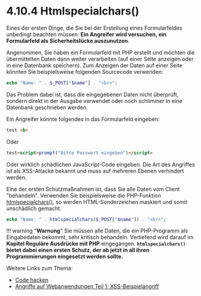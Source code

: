 # 4.10.4 Htmlspecialchars()

Eines der ersten Dinge, die Sie bei der Erstellung eines Formularfeldes unbedingt beachten müssen: **Ein Angreifer wird versuchen, ein Formularfeld als Sicherheitslücke auszunutzen**.

Angenommen, Sie haben ein Formularfeld mit PHP erstellt und möchten die übermittelten Daten dann weiter verarbeiten (auf einer Seite anzeigen oder in eine Datenbank speichern). Zum Anzeigen der Daten auf einer Seite könnten Sie beispielsweise folgenden Sourcecode verwenden:

```php 
echo "Name: " . $_POST["$name"] . "<br>";
```

Das Problem dabei ist, dass die eingegebenen Daten nicht überprüft, sondern direkt in der Ausgabe verwendet oder noch schlimmer in eine Datenbank geschrieben werden.

Ein Angreifer könnte folgendes in das Formularfeld eingeben:

```html 
test <b>
```

Oder

```html 
test<script>prompt("Bitte Passwort eingeben")</script>
```

Oder wirklich schädlichen JavaScript-Code eingeben. Die Art des Angriffes ist als XSS-Attacke bekannt und muss auf mehreren Ebenen verhindert werden.

Eine der ersten Schutzmaßnahmen ist, dass Sie alle Daten vom Client "behandeln". Verwenden Sie beispielsweise die PHP-Funktion [htmlspecialchars()](https://www.php.net/manual/de/function.htmlspecialchars.php), so werden HTML-Sonderzeichen maskiert und somit unschädlich gemacht.

```php 
echo "Name: " . htmlspecialchars($_POST["$name"]) . "<br>";
```

!!! warning "**Warnung**"
    Sie müssen alle Daten, die ein PHP-Programm als Eingabedaten bekommt, sehr kritisch behandeln. Vertiefend wird darauf im **Kapitel Reguläre Ausdrücke mit PHP** eingegangen. **`htmlspecialchars()` bietet dabei einen ersten Schutz, der ab jetzt in all ihren Programmierungen eingesetzt werden sollte.**

Weitere Links zum Thema:

- [Code hacken](https://www.a-coding-project.de/ratgeber/php/code-hacken)
- [Angriffe auf Webanwendungen Teil 1: XSS-Beispielangriff](https://d-mueller.de/blog/angriffe-auf-webanwendungen-teil-1-xss-beispielangriff/)
